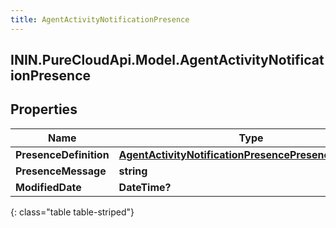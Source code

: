 ```yaml
---
title: AgentActivityNotificationPresence
---
```

## ININ.PureCloudApi.Model.AgentActivityNotificationPresence

## Properties

|Name | Type | Description | Notes|
|------------ | ------------- | ------------- | -------------|
| **PresenceDefinition** | [**AgentActivityNotificationPresencePresenceDefinition**](AgentActivityNotificationPresencePresenceDefinition.html) |  | [optional] |
| **PresenceMessage** | **string** |  | [optional] |
| **ModifiedDate** | **DateTime?** |  | [optional] |
{: class="table table-striped"}


